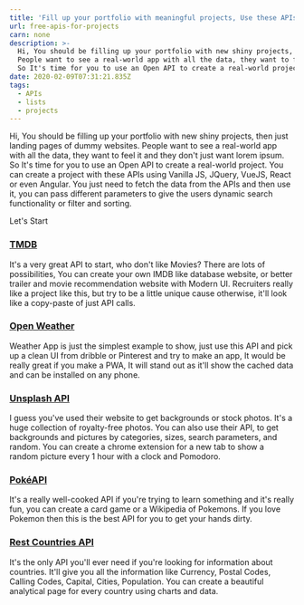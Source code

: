 ```yaml
---
title: 'Fill up your portfolio with meaningful projects, Use these APIs '
url: free-apis-for-projects
carn: none
description: >-
  Hi, You should be filling up your portfolio with new shiny projects, then just landing pages of dummy websites.
  People want to see a real-world app with all the data, they want to feel it and they don't just want lorem ipsum.
  So It's time for you to use an Open API to create a real-world project. You can create a project with these APIs using Vanilla JS, JQuery, VueJS, React or even Angular.
date: 2020-02-09T07:31:21.835Z
tags:
  - APIs
  - lists
  - projects
---
```

Hi, You should be filling up your portfolio with new shiny projects, then just landing pages of dummy websites.
People want to see a real-world app with all the data, they want to feel it and they don't just want lorem ipsum.
So It's time for you to use an Open API to create a real-world project. You can create a project with these APIs using Vanilla JS, JQuery, VueJS, React or even Angular.
You just need to fetch the data from the APIs and then use it, you can pass different parameters to give the users dynamic search functionality or filter and sorting.

Let's Start

### [TMDB](https://www.themoviedb.org/)

It's a very great API to start, who don't like Movies? There are lots of possibilities, You can create your own IMDB like database website, or better trailer and movie recommendation website with Modern UI. Recruiters really like a project like this, but try to be a little unique cause otherwise, it'll look like a copy-paste of just API calls.

### [Open Weather](https://openweathermap.org/api)

[](https://openweathermap.org/api)Weather App is just the simplest example to show, just use this API and pick up a clean UI from dribble or Pinterest and try to make an app, It would be really great if you make a PWA, It will stand out as it'll show the cached data and can be installed on any phone.

### [Unsplash API](https://unsplash.com/developers)

[](https://unsplash.com/developers)I guess you've used their website to get backgrounds or stock photos. It's a huge collection of royalty-free photos. You can also use their API, to get backgrounds and pictures by categories, sizes, search parameters, and random. You can create a chrome extension for a new tab to show a random picture every 1 hour with a clock and Pomodoro.

### [PokéAPI](https://pokeapi.co/)

It's a really well-cooked API if you're trying to learn something and it's really fun, you can create a card game or a Wikipedia of Pokemons. If you love Pokemon then this is the best API for you to get your hands dirty.

### [Rest Countries API](https://restcountries.eu/)

[](https://restcountries.eu/)It's the only API you'll ever need if you're looking for information about countries. It'll give you all the information like Currency, Postal Codes, Calling Codes, Capital, Cities, Population.  You can create a beautiful analytical page for every country using charts and data.
